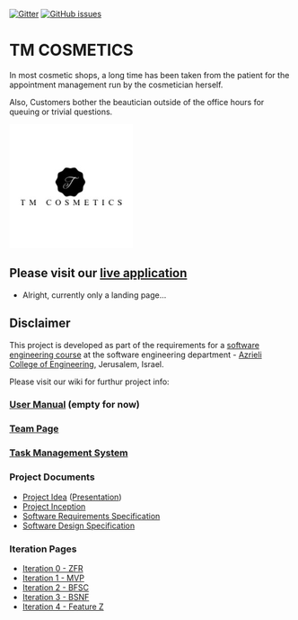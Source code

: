 
[![Gitter](https://badges.gitter.im/Join%20Chat.svg)](https://gitter.im/jce-il/group_project)
[![GitHub issues](https://img.shields.io/github/issues/jce-il/TM-COSMETICS.svg?style=flat)](https://github.com/Rut-B/TM-COSMETICS/issues)

# TM COSMETICS

In most cosmetic shops, a long time has been taken from the patient for the appointment management run by the cosmetician herself.

Also, Customers bother the beautician outside of the office hours for queuing or trivial questions.


![project logo (this one for is taken from basecamp - a project management service)](https://github.com/Rut-B/new-idea/blob/master/LogoSample_ByTailorBrands.jpg)


## Please visit our [live application](https://github.com/TamarKl/exe1/tree/master/src/index.html)
- Alright, currently only a landing page...


## Disclaimer
This project is developed as part of the requirements for a [software engineering course](https://github.com/jce-il/se-class/wiki) at the software engineering department - [Azrieli College of Engineering](http://www.jce.ac.il/), Jerusalem, Israel.

Please visit our wiki for furthur project info: 

### [User Manual](../../wiki/user-manual) (empty for now)

### [Team Page](../../wiki/team)
### [Task Management System](https://github.com/Rut-B/TM-COSMETICS/issues)

### Project Documents
- [Project Idea](//github.com/jce-il/se-class/blob/master/ideas/2018/TM%20COSMETICS.docx) ([Presentation](https://github.com/jce-il/se-class/blob/master/ideas/2018/TM%20COSMETICS.pptx))
- [Project Inception](../../wiki/inception)
- [Software Requirements Specification](../../wiki/srs)
- [Software Design Specification](../../wiki/sds)

### Iteration Pages
- [Iteration 0 - ZFR](../../wiki/iter0-zfr)
- [Iteration 1 - MVP](https://github.com/Rut-B/TM-COSMETICS/wiki/MVP-iter-1)
- [Iteration 2 - BFSC](https://github.com/Rut-B/TM-COSMETICS/wiki/Iter-2--Basic-Functional-Customers-Side-BFCS)
- [Iteration 3 - BSNF](https://github.com/Rut-B/TM-COSMETICS/wiki/iter3--STF-summary)
- [Iteration 4 - Feature Z]()



